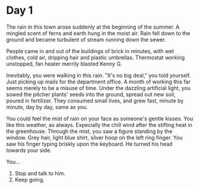 # Day 1

The rain in this town arose suddenly at the beginning of the summer. A mingled scent of ferns and earth hung in the moist air. Rain fell down to the ground and became turbulent of stream running down the sewer.

People came in and out of the buildings of brick in minutes, with wet clothes, cold air, dripping hair and plastic umbrellas. Thermostat working unstopped, fan heater merrily blasted Kenny G.

Inevitably, you were walking in this rain. "It's no big deal," you told yourself. Just picking up mails for the department office. A month of working this far seems merely to be a misuse of time. Under the dazzling artificial light, you sowed the pitcher plants' seeds into the ground, spread out new soil, poured in fertilizer. They consumed small lives, and grew fast, minute by minute, day by day, same as you.

You could feel the mist of rain on your face as someone's gentle kisses. You like this weather, as always. Expecially the chill wind after the stifling heat in the greenhouse. Through the mist, you saw a figure standing by the window. Grey hair, light blue shirt, silver hoop on the left ring finger. You saw his finger typing briskly upon the keyboard. He turned his head towards your side. 

You...
1. Stop and talk to him.
2. Keep going.




